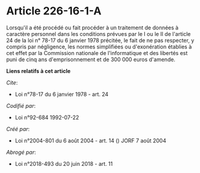 # Article 226-16-1-A

Lorsqu'il a été procédé ou fait procéder à un traitement de données à caractère personnel dans les conditions prévues par le
I ou le II de l'article 24 de la loi n° 78-17 du 6 janvier 1978 précitée, le fait de ne pas respecter, y compris par
négligence, les normes simplifiées ou d'exonération établies à cet effet par la Commission nationale de l'informatique et des
libertés est puni de cinq ans d'emprisonnement et de 300 000 euros d'amende.

**Liens relatifs à cet article**

_Cite_:

  - Loi n°78-17 du 6 janvier 1978 - art. 24

_Codifié par_:

  - Loi n°92-684 1992-07-22

_Créé par_:

  - Loi n°2004-801 du 6 août 2004 - art. 14 () JORF 7 août 2004

_Abrogé par_:

  - Loi n°2018-493 du 20 juin 2018 - art. 11
